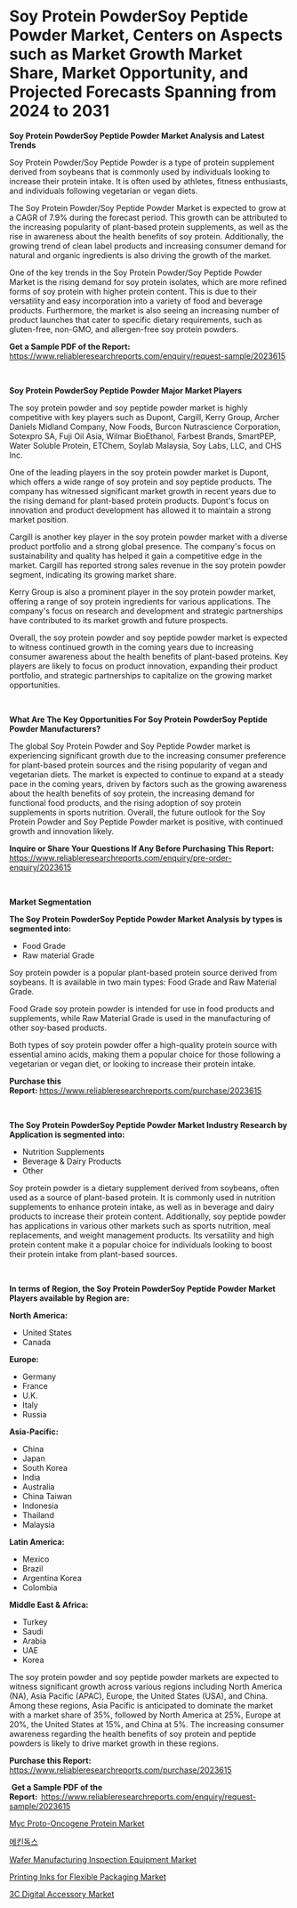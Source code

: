 <p><h1>Soy Protein PowderSoy Peptide Powder Market, Centers on Aspects such as Market Growth Market Share, Market Opportunity, and Projected Forecasts Spanning from 2024 to 2031</h1></p><p><strong>Soy Protein PowderSoy Peptide Powder Market Analysis and Latest Trends</strong></p>
<p><p>Soy Protein Powder/Soy Peptide Powder is a type of protein supplement derived from soybeans that is commonly used by individuals looking to increase their protein intake. It is often used by athletes, fitness enthusiasts, and individuals following vegetarian or vegan diets.</p><p>The Soy Protein Powder/Soy Peptide Powder Market is expected to grow at a CAGR of 7.9% during the forecast period. This growth can be attributed to the increasing popularity of plant-based protein supplements, as well as the rise in awareness about the health benefits of soy protein. Additionally, the growing trend of clean label products and increasing consumer demand for natural and organic ingredients is also driving the growth of the market.</p><p>One of the key trends in the Soy Protein Powder/Soy Peptide Powder Market is the rising demand for soy protein isolates, which are more refined forms of soy protein with higher protein content. This is due to their versatility and easy incorporation into a variety of food and beverage products. Furthermore, the market is also seeing an increasing number of product launches that cater to specific dietary requirements, such as gluten-free, non-GMO, and allergen-free soy protein powders.</p></p>
<p><strong>Get a Sample PDF of the Report:&nbsp;</strong> <a href="https://www.reliableresearchreports.com/enquiry/request-sample/2023615">https://www.reliableresearchreports.com/enquiry/request-sample/2023615</a></p>
<p>&nbsp;</p>
<p><strong>Soy Protein PowderSoy Peptide Powder Major Market Players</strong></p>
<p><p>The soy protein powder and soy peptide powder market is highly competitive with key players such as Dupont, Cargill, Kerry Group, Archer Daniels Midland Company, Now Foods, Burcon Nutrascience Corporation, Sotexpro SA, Fuji Oil Asia, Wilmar BioEthanol, Farbest Brands, SmartPEP, Water Soluble Protein, ETChem, Soylab Malaysia, Soy Labs, LLC, and CHS Inc.</p><p>One of the leading players in the soy protein powder market is Dupont, which offers a wide range of soy protein and soy peptide products. The company has witnessed significant market growth in recent years due to the rising demand for plant-based protein products. Dupont's focus on innovation and product development has allowed it to maintain a strong market position.</p><p>Cargill is another key player in the soy protein powder market with a diverse product portfolio and a strong global presence. The company's focus on sustainability and quality has helped it gain a competitive edge in the market. Cargill has reported strong sales revenue in the soy protein powder segment, indicating its growing market share.</p><p>Kerry Group is also a prominent player in the soy protein powder market, offering a range of soy protein ingredients for various applications. The company's focus on research and development and strategic partnerships have contributed to its market growth and future prospects.</p><p>Overall, the soy protein powder and soy peptide powder market is expected to witness continued growth in the coming years due to increasing consumer awareness about the health benefits of plant-based proteins. Key players are likely to focus on product innovation, expanding their product portfolio, and strategic partnerships to capitalize on the growing market opportunities.</p></p>
<p>&nbsp;</p>
<p><strong>What Are The Key Opportunities For Soy Protein PowderSoy Peptide Powder Manufacturers?</strong></p>
<p><p>The global Soy Protein Powder and Soy Peptide Powder market is experiencing significant growth due to the increasing consumer preference for plant-based protein sources and the rising popularity of vegan and vegetarian diets. The market is expected to continue to expand at a steady pace in the coming years, driven by factors such as the growing awareness about the health benefits of soy protein, the increasing demand for functional food products, and the rising adoption of soy protein supplements in sports nutrition. Overall, the future outlook for the Soy Protein Powder and Soy Peptide Powder market is positive, with continued growth and innovation likely.</p></p>
<p><strong>Inquire or Share Your Questions If Any Before Purchasing This Report:</strong> <a href="https://www.reliableresearchreports.com/enquiry/pre-order-enquiry/2023615">https://www.reliableresearchreports.com/enquiry/pre-order-enquiry/2023615</a></p>
<p>&nbsp;</p>
<p><strong>Market Segmentation</strong></p>
<p><strong>The Soy Protein PowderSoy Peptide Powder Market Analysis by types is segmented into:</strong></p>
<p><ul><li>Food Grade</li><li>Raw material Grade</li></ul></p>
<p><p>Soy protein powder is a popular plant-based protein source derived from soybeans. It is available in two main types: Food Grade and Raw Material Grade. </p><p>Food Grade soy protein powder is intended for use in food products and supplements, while Raw Material Grade is used in the manufacturing of other soy-based products. </p><p>Both types of soy protein powder offer a high-quality protein source with essential amino acids, making them a popular choice for those following a vegetarian or vegan diet, or looking to increase their protein intake.</p></p>
<p><strong>Purchase this Report:&nbsp;</strong><a href="https://www.reliableresearchreports.com/purchase/2023615">https://www.reliableresearchreports.com/purchase/2023615</a></p>
<p>&nbsp;</p>
<p><strong>The Soy Protein PowderSoy Peptide Powder Market Industry Research by Application is segmented into:</strong></p>
<p><ul><li>Nutrition Supplements</li><li>Beverage & Dairy Products</li><li>Other</li></ul></p>
<p><p>Soy protein powder is a dietary supplement derived from soybeans, often used as a source of plant-based protein. It is commonly used in nutrition supplements to enhance protein intake, as well as in beverage and dairy products to increase their protein content. Additionally, soy peptide powder has applications in various other markets such as sports nutrition, meal replacements, and weight management products. Its versatility and high protein content make it a popular choice for individuals looking to boost their protein intake from plant-based sources.</p></p>
<p>&nbsp;</p>
<p><strong>In terms of Region, the Soy Protein PowderSoy Peptide Powder Market Players available by Region are:</strong></p>
<p>
    <p> <strong> North America: </strong>
        <ul>
            <li>United States</li>
            <li>Canada</li>
        </ul>
        </p> 
    <p> <strong> Europe: </strong>
        <ul>
            <li>Germany</li>
            <li>France</li>
            <li>U.K.</li>
            <li>Italy</li>
            <li>Russia</li>
        </ul>
        </p> 
    <p> <strong> Asia-Pacific: </strong>
        <ul>
            <li>China</li>
            <li>Japan</li>
            <li>South Korea</li>
            <li>India</li>
            <li>Australia</li>
            <li>China Taiwan</li>
            <li>Indonesia</li>
            <li>Thailand</li>
            <li>Malaysia</li>
        </ul>
        </p> 
    <p> <strong> Latin America: </strong>
        <ul>
            <li>Mexico</li>
            <li>Brazil</li>
            <li>Argentina Korea</li>
            <li>Colombia</li>
        </ul>
        </p> 
    <p> <strong> Middle East & Africa: </strong>
        <ul>
            <li>Turkey</li>
            <li>Saudi</li>
            <li>Arabia</li>
            <li>UAE</li>
            <li>Korea</li>
        </ul>
    </p>
    </p>
<p><p>The soy protein powder and soy peptide powder markets are expected to witness significant growth across various regions including North America (NA), Asia Pacific (APAC), Europe, the United States (USA), and China. Among these regions, Asia Pacific is anticipated to dominate the market with a market share of 35%, followed by North America at 25%, Europe at 20%, the United States at 15%, and China at 5%. The increasing consumer awareness regarding the health benefits of soy protein and peptide powders is likely to drive market growth in these regions.</p></p>
<p><strong>Purchase this Report: </strong><a href="https://www.reliableresearchreports.com/purchase/2023615">https://www.reliableresearchreports.com/purchase/2023615</a></p>
<p>&nbsp;<strong>Get a Sample PDF of the Report:&nbsp;&nbsp;</strong><a href="https://www.reliableresearchreports.com/enquiry/request-sample/2023615">https://www.reliableresearchreports.com/enquiry/request-sample/2023615</a></p>
<p><strong></strong></p>
<p><p><a href="https://three-jumbo-f6d.notion.site/Myc-Proto-Oncogene-Protein-Market-Offers-Provide-Insightful-Data-for-the-Time-Period-from-2024-to-20-58435efe01574f2db32d6ab4e62eb5b4">Myc Proto-Oncogene Protein Market</a></p><p><a href="https://medium.com/@robandloriedavis/%EB%A9%94%ED%82%A8%EB%8F%85%EC%8A%A4-%EC%8B%9C%EC%9E%A5%EC%9D%80-%EC%8B%9C%EC%9E%A5-%EC%A0%90%EC%9C%A0%EC%9C%A8-%EA%B7%9C%EB%AA%A8-%EB%B0%8F-2031%EB%85%84%EA%B9%8C%EC%A7%80-%EC%98%88%EC%83%81%EB%90%98%EB%8A%94-%EC%98%88%EC%B8%A1%EC%97%90-%EC%A4%91%EC%A0%90%EC%9D%84-%EB%91%A1%EB%8B%88%EB%8B%A4-df9c519d2fd3">메킨독스</a></p><p><a href="https://view.publitas.com/reportprime-1/wafer-manufacturing-inspection-equipment-market-size-share-trends-analysis-report-by-application-regional-outlook-competitive-strategies-and-segment-forecasts-2024-2031/">Wafer Manufacturing Inspection Equipment Market</a></p><p><a href="https://noble-drawer-34c.notion.site/Printing-Inks-for-Flexible-Packaging-Market-Size-Share-Trends-Analysis-Report-By-Application-Reg-a224bc6b3a6e4da6849f2f4d558da81f">Printing Inks for Flexible Packaging Market</a></p><p><a href="https://view.publitas.com/reportprime-1/global-3c-digital-accessory-market-size-and-market-trends-insights-and-projections-from-2024-to-2031/">3C Digital Accessory Market</a></p></p>